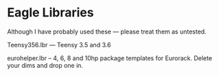 # Eagle Libraries

Although I have probably used these — please treat them as untested.

Teensy356.lbr — Teensy 3.5 and 3.6

eurohelper.lbr – 4, 6, 8 and 10hp package templates for Eurorack. Delete your dims and drop one in.
